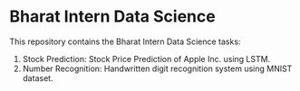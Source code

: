 # Bharat Intern Data Science
This repository contains the Bharat Intern Data Science tasks: 
1. Stock Prediction: Stock Price Prediction of Apple Inc. using LSTM.
2. Number Recognition: Handwritten digit recognition system using MNIST dataset.

